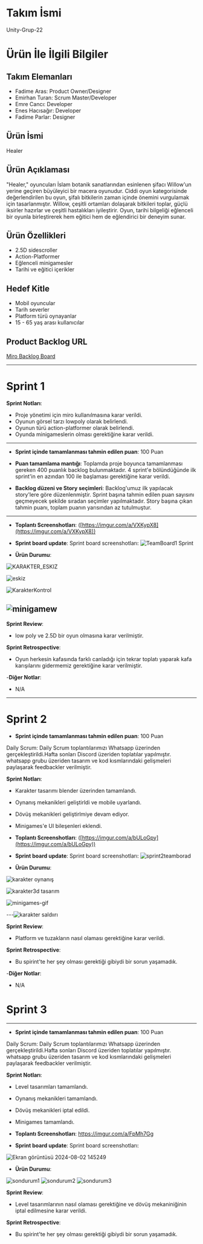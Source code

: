 
# **Takım İsmi**

Unity-Grup-22

# Ürün İle İlgili Bilgiler

## Takım Elemanları

- Fadime Aras: Product Owner/Designer
- Emirhan Turan: Scrum Master/Developer
- Emre Cancı: Developer
- Enes Hacısağır: Developer
- Fadime Parlar: Designer

## Ürün İsmi
Healer

## Ürün Açıklaması

"Healer," oyuncuları İslam botanik sanatlarından esinlenen şifacı Willow'un yerine geçiren büyüleyici bir macera oyunudur. Ciddi oyun kategorisinde değerlendirilen bu oyun, şifalı bitkilerin zaman içinde önemini vurgulamak için tasarlanmıştır. Willow, çeşitli ortamları dolaşarak bitkileri toplar, güçlü iksirler hazırlar ve çeşitli hastalıkları iyileştirir. Oyun, tarihi bilgeliği eğlenceli bir oyunla birleştirerek hem eğitici hem de eğlendirici bir deneyim sunar.

## Ürün Özellikleri

- 2.5D sidescroller
- Action-Platformer
- Eğlenceli minigamesler
- Tarihi ve eğitici içerikler 

## Hedef Kitle

- Mobil oyuncular
- Tarih severler
- Platform türü oynayanlar
- 15 - 65 yaş arası kullanıcılar

## Product Backlog URL

[Miro Backlog Board](https://miro.com/app/board/uXjVK5W5Vmk=/)

---

# Sprint 1

**Sprint Notları**:
- Proje yönetimi için miro kullanılmasına karar verildi.
- Oyunun görsel tarzı lowpoly olarak belirlendi.
- Oyunun türü action-platformer olarak belirlendi.
- Oyunda minigameslerin olması gerektiğine karar verildi.
---

  
- **Sprint içinde tamamlanması tahmin edilen puan**: 100 Puan

- **Puan tamamlama mantığı**: Toplamda proje boyunca tamamlanması gereken 400 puanlık backlog bulunmaktadır. 4 sprint'e bölündüğünde ilk sprint'in en azından 100 ile başlaması gerektiğine karar verildi.

- **Backlog düzeni ve Story seçimleri**: Backlog'umuz ilk yapılacak story'lere göre düzenlenmiştir. Sprint başına tahmin edilen puan sayısını geçmeyecek şekilde sıradan seçimler yapılmaktadır. Story başına çıkan tahmin puanı, toplam puanın yarısından az tutulmuştur. 
---
- **Toplantı Screenshotları**:
 ([https://imgur.com/a/VXKypX8](https://imgur.com/a/VXKypX8))

- **Sprint board update**: Sprint board screenshotları: 
![TeamBoard1 Sprint](https://github.com/ecanci42/OUA-Bootcamp-Unity-Grup-22/assets/112544606/d6721468-a3aa-4350-b04f-1d71b78210c3)

- **Ürün Durumu**:

 ![KARAKTER_ESKIZ](https://github.com/ecanci42/OUA-Bootcamp-Unity-Grup-22/assets/112544606/f04af1a2-fd90-46ee-83c7-f11c631883ab)
 
 ![eskiz](https://github.com/ecanci42/OUA-Bootcamp-Unity-Grup-22/assets/112544606/b25c38e8-1c03-4dfb-9610-d88d8f0f778f)

 ![KarakterKontrol](https://github.com/ecanci42/OUA-Bootcamp-Unity-Grup-22/assets/112544606/f6c44a35-6797-4230-b825-1b2de779940e)

 ![minigamew](https://github.com/ecanci42/OUA-Bootcamp-Unity-Grup-22/assets/112544606/d3a21da8-7714-441d-8167-4b4ba171d61b)
---
 **Sprint Review**:
- low poly ve 2.5D bir oyun olmasına karar verilmiştir.

 **Sprint Retrospective**:
- Oyun herkesin kafasında farklı canladığı için tekrar toplatı yaparak kafa karışılarını gidermemiz gerektiğine karar verilmiştir.


-**Diğer Notlar**:
- N/A

---

# Sprint 2

- **Sprint içinde tamamlanması tahmin edilen puan**: 100 Puan

Daily Scrum: 
Daily Scrum toplantılarımızı Whatsapp üzerinden
gerçekleştirildi.Hafta sonları Discord üzeriden toplatılar yapılmıştır.
whatsapp grubu üzeriden tasarım ve kod kısmlarındaki gelişmeleri 
paylaşarak feedbackler verilmiştir.

**Sprint Notları**:
- Karakter tasarımı blender üzerinden tamamlandı.
- Oynanış mekanikleri geliştirldi ve mobile uyarlandı.
- Dövüş mekanikleri geliştirlmiye devam ediyor.
- Minigames'e UI bileşenleri eklendi.


- **Toplantı Screenshotları**:
 ([https://imgur.com/a/bULoGpy](https://imgur.com/a/bULoGpy))

- **Sprint board update**: Sprint board screenshotları: 
![sprint2teamborad](https://github.com/user-attachments/assets/75eaeeab-3108-4d55-a6f5-4fc0d40a61a4)

- **Ürün Durumu**:

 ![karakter oynanış](https://github.com/user-attachments/assets/c7f8323b-d9a1-4bd1-98d0-08e66343db94)

![karakter3d tasarım](https://github.com/user-attachments/assets/bbbcd484-0aec-4da6-a208-c20b93827672)

![minigames-gif](https://github.com/user-attachments/assets/4ee2fcfc-4f86-487c-892d-7e7b8de4dc1a)

---![karakter saldıırı](https://github.com/user-attachments/assets/44365604-3477-43f5-bd89-ac641a0a179a)

 **Sprint Review**:
- Platform ve tuzakların nasıl olaması gerektiğine karar verildi.

 **Sprint Retrospective**:
- Bu spirint'te her şey olması gerektiği gibiydi bir sorun yaşamadık.


-**Diğer Notlar**:
- N/A

# Sprint 3

---
- **Sprint içinde tamamlanması tahmin edilen puan**: 100 Puan

Daily Scrum: 
Daily Scrum toplantılarımızı Whatsapp üzerinden
gerçekleştirildi.Hafta sonları Discord üzeriden toplatılar yapılmıştır.
whatsapp grubu üzeriden tasarım ve kod kısmlarındaki gelişmeleri 
paylaşarak feedbackler verilmiştir.

**Sprint Notları**:
- Level tasarımları tamamlandı.
- Oynanış mekanikleri tamamlandı.
- Dövüş mekanikleri iptal edildi.
- Minigames tamamlandı.


- **Toplantı Screenshotları**:
 https://imgur.com/a/FpMh7Gg

- **Sprint board update**: Sprint board screenshotları: 

![Ekran görüntüsü 2024-08-02 145249](https://github.com/user-attachments/assets/6050f7d9-fd54-482a-a4a8-99fc4b5380b1)

- **Ürün Durumu**:

![sondurum1](https://github.com/user-attachments/assets/fe453600-db9f-4b06-92ac-3bf728f89adb)
![sondurum2](https://github.com/user-attachments/assets/6eb5868d-5cef-48a1-a4fd-f9f2b46f66ca)
![sondurum3](https://github.com/user-attachments/assets/0203f2e6-1395-436f-bc7c-7237eec987c9)

 **Sprint Review**:
- Level tasarımlarının nasıl olaması gerektiğine ve dövüş mekaniniğinin iptal edilmesine karar verildi.

 **Sprint Retrospective**:
- Bu spirint'te her şey olması gerektiği gibiydi bir sorun yaşamadık.


